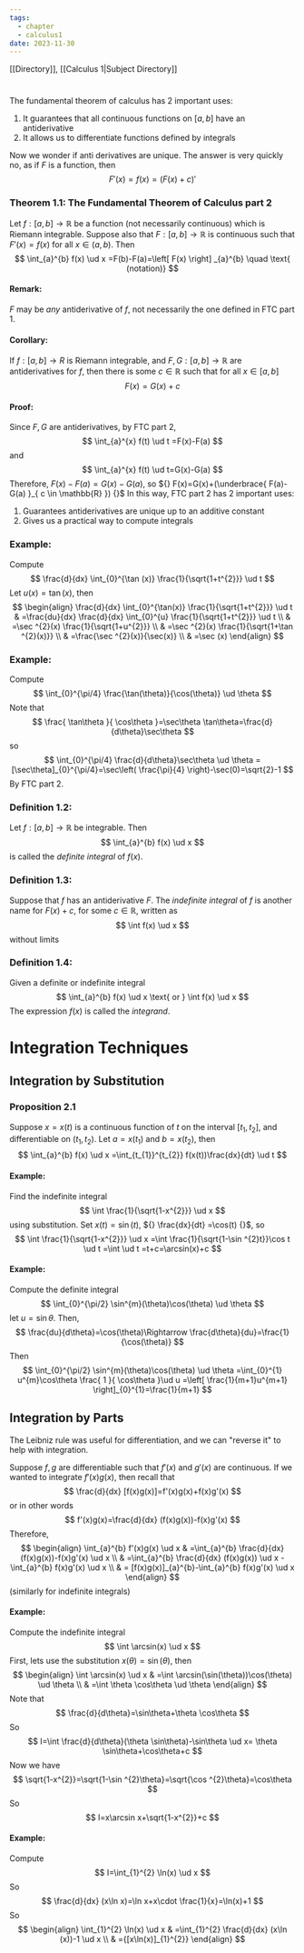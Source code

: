 ```yaml
---
tags:
  - chapter
  - calculus1
date: 2023-11-30
---
```

[[Directory]], [[Calculus 1|Subject Directory]]
# 
## 
### 
The fundamental theorem of calculus has ${} 2 {}$ important uses:
1. It guarantees that all continuous functions on ${} [a,\, b] {}$ have an antiderivative
2. It allows us to differentiate functions defined by integrals

Now we wonder if anti derivatives are unique. The answer is very quickly no, as if $F$ is a function, then 
$$
F'(x)=f(x)=(F(x)+c)'
$$

### Theorem 1.1: The Fundamental Theorem of Calculus part 2
Let ${} f:[a,\, b]\to{}\mathbb{R} {}$ be a function (not necessarily continuous) which is Riemann integrable. Suppose also that ${} F:[a,\, b]\to{}\mathbb{R} {}$ is continuous such that ${} F'(x)=f(x) {}$ for all ${} x \in (a,\, b) {}$. Then
$$
\int_{a}^{b} f(x) \ud x =F(b)-F(a)=\left[ F(x) \right] _{a}^{b} \quad \text{    (notation)}
$$
#### Remark:
$F$ may be *any* antiderivative of $f$, not necessarily the one defined in FTC part 1.
#### Corollary:
If ${} f:[a,\, b]\to{}R {}$ is Riemann integrable, and ${} F,\, G:[a,\, b]\to{}\mathbb{R} {}$ are antiderivatives for $f$, then there is some ${} c \in \mathbb{R} {}$ such that for all ${} x \in [a,\, b] {}$
$$
F(x)=G(x)+c
$$
#### Proof:
Since ${} F,\, G {}$ are antiderivatives, by FTC part 2, 
$$
\int_{a}^{x} f(t) \ud t =F(x)-F(a)
$$
and
$$
\int_{a}^{x} f(t) \ud t=G(x)-G(a) 
$$
Therefore, ${} F(x)-F(a)=G(x)-G(a) {}$, so ${} F(x)=G(x)+(\underbrace{ F(a)-G(a) }_{ c \in \mathbb{R} }) {}$
In this way, FTC part 2 has 2 important uses:
1. Guarantees antiderivatives are unique up to an additive constant
2. Gives us a practical way to compute integrals
### Example:
Compute
$$
\frac{d}{dx} \int_{0}^{\tan (x)} \frac{1}{\sqrt{1+t^{2}}} \ud t 
$$
Let ${} u(x)=\tan(x) {}$, then
$$
\begin{align}
 \frac{d}{dx} \int_{0}^{\tan(x)} \frac{1}{\sqrt{1+t^{2}}} \ud t & =\frac{du}{dx} \frac{d}{dx} \int_{0}^{u} \frac{1}{\sqrt{1+t^{2}}} \ud t \\
 & =\sec ^{2}(x) \frac{1}{\sqrt{1+u^{2}}} \\
 & =\sec ^{2}(x) \frac{1}{\sqrt{1+\tan ^{2}(x)}} \\
 & =\frac{\sec ^{2}(x)}{\sec(x)} \\
 & =\sec (x) 
 \end{align}
$$
### Example:
Compute 
$$
\int_{0}^{\pi/4} \frac{\tan(\theta)}{\cos(\theta)} \ud \theta 
$$
Note that $$
\frac{ \tan\theta }{ \cos\theta }=\sec\theta \tan\theta=\frac{d}{d\theta}\sec\theta
$$
so
$$
\int_{0}^{\pi/4} \frac{d}{d\theta}\sec\theta \ud \theta =[\sec\theta]_{0}^{\pi/4}=\sec\left( \frac{\pi}{4} \right)-\sec(0)=\sqrt{2}-1
$$
By FTC part 2.
### Definition 1.2:
Let ${} f:[a,\, b]\to{}\mathbb{R} {}$ be integrable. Then 
$$
\int_{a}^{b} f(x) \ud x 
$$is called the *definite integral* of ${} f(x)$. 
### Definition 1.3:
Suppose that $f$ has an antiderivative $F$. The *indefinite integral* of $f$ is another name for ${} F(x)+c {}$, for some ${} c \in \mathbb{R} {}$, written as
$$
\int f(x) \ud x 
$$
without limits
### Definition 1.4:
Given a definite or indefinite integral
$$
\int_{a}^{b} f(x) \ud x \text{ or } \int f(x) \ud x
$$
The expression ${} f(x) {}$ is called the *integrand*.
# Integration Techniques
## Integration by Substitution
### Proposition 2.1
Suppose ${} x=x(t) {}$ is a continuous function of ${} t {}$ on the interval ${} [t_{1},\, t_{2}] {}$, and differentiable on ${} (t_{1},\, t_{2}) {}$. Let ${} a=x(t_{1}) {}$ and ${} b=x(t_{2}) {}$, then
$$
\int_{a}^{b} f(x) \ud x =\int_{t_{1}}^{t_{2}} f(x(t))\frac{dx}{dt}  \ud t
$$
#### Example:
Find the indefinite integral 
$$
\int \frac{1}{\sqrt{1-x^{2}}} \ud x 
$$
using substitution.
Set ${} x(t)=\sin(t) {}$, ${} \frac{dx}{dt} =\cos(t) {}$, so
$$
\int \frac{1}{\sqrt{1-x^{2}}} \ud x =\int \frac{1}{\sqrt{1-\sin ^{2}t}}\cos t \ud t =\int  \ud t =t+c=\arcsin(x)+c
$$
#### Example:
Compute the definite integral 
$$
\int_{0}^{\pi/2} \sin^{m}(\theta)\cos(\theta) \ud \theta 
$$
let ${} u=\sin\theta {}$. Then, 
$$
\frac{du}{d\theta}=\cos(\theta)\Rightarrow \frac{d\theta}{du}=\frac{1}{\cos(\theta)} 
$$
Then
$$
\int_{0}^{\pi/2} \sin^{m}(\theta)\cos(\theta) \ud \theta =\int_{0}^{1} u^{m}\cos\theta \frac{ 1 }{ \cos\theta }\ud u =\left[ \frac{1}{m+1}u^{m+1} \right]_{0}^{1}=\frac{1}{m+1}
$$
## Integration by Parts
The Leibniz rule was useful for differentiation, and we can "reverse it" to help with integration.

Suppose ${} f,\, g {}$ are differentiable such that ${} f'(x) {}$ and ${} g'(x) {}$ are continuous. If we wanted to integrate ${} f'(x)g(x) {}$, then recall that
$$
\frac{d}{dx} [f(x)g(x)]=f'(x)g(x)+f(x)g'(x)
$$
or in other words
$$
f'(x)g(x)=\frac{d}{dx} (f(x)g(x))-f(x)g'(x)
$$
Therefore, 
$$
\begin{align}
 \int_{a}^{b} f'(x)g(x) \ud x  & =\int_{a}^{b} \frac{d}{dx} (f(x)g(x))-f(x)g'(x) \ud x    \\
 & =\int_{a}^{b} \frac{d}{dx} (f(x)g(x)) \ud x -\int_{a}^{b} f(x)g'(x) \ud x  \\
 & = [f(x)g(x)]_{a}^{b}-\int_{a}^{b} f(x)g'(x) \ud x 
 \end{align}
$$
(similarly for indefinite integrals)
#### Example:
Compute the indefinite integral
$$
\int \arcsin(x) \ud x 
$$
First, lets use the substitution ${} x(\theta)=\sin(\theta) {}$, then 
$$
\begin{align}
 \int \arcsin(x) \ud x  & =\int \arcsin(\sin(\theta))\cos(\theta) \ud \theta    \\
 & =\int \theta \cos\theta \ud \theta 
 \end{align}
$$
Note that
$$
\frac{d}{d\theta}=\sin\theta+\theta \cos\theta
$$
So
$$
I=\int \frac{d}{d\theta}(\theta \sin\theta)-\sin\theta \ud x= \theta \sin\theta+\cos\theta+c
$$
Now we have
$$
\sqrt{1-x^{2}}=\sqrt{1-\sin ^{2}\theta}=\sqrt{\cos ^{2}\theta}=\cos\theta
$$
So
$$
I=x\arcsin x+\sqrt{1-x^{2}}+c
$$
#### Example:
Compute 
$$
I=\int_{1}^{2} \ln(x) \ud x
$$
So
$$
\frac{d}{dx} (x\ln x)=\ln x+x\cdot \frac{1}{x}=\ln(x)+1
$$
So
$$
\begin{align}
 \int_{1}^{2} \ln(x) \ud x  & =\int_{1}^{2} \frac{d}{dx} (x\ln (x))-1 \ud x    \\
 & ={[x\ln(x)]_{1}^{2}}
 \end{align}
$$